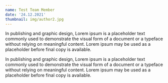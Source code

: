 ```yaml
---
name: Test Team Member
date: '24.12.2021'
thumbnail: img/author2.jpg
---
```



In publishing and graphic design, Lorem ipsum is a placeholder text commonly used to demonstrate the visual form of a document or a typeface without relying on meaningful content. Lorem ipsum may be used as a placeholder before final copy is available.

In publishing and graphic design, Lorem ipsum is a placeholder text commonly used to demonstrate the visual form of a document or a typeface without relying on meaningful content. Lorem ipsum may be used as a placeholder before final copy is available.